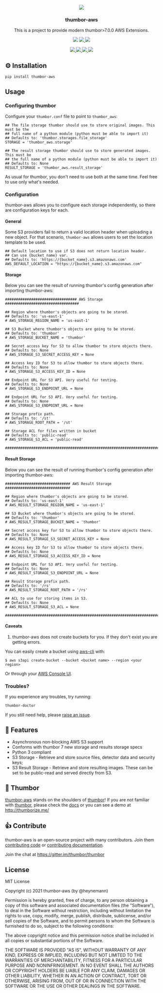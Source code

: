 <p align="center">
<img src="https://raw.github.com/thumbor/thumbor/master/logo-thumbor.png" />
</p>

<h3 align="center">thumbor-aws</h3>

<p align="center">
This is a project to provide modern thumbor>7.0.0 AWS Extensions.
</p>

<p align="center">
  <img src='https://github.com/thumbor/thumbor-aws/workflows/build/badge.svg' />
  <a href='https://coveralls.io/github/thumbor/thumbor-aws?branch=master' target='_blank'>
    <img src='https://coveralls.io/repos/thumbor/thumbor-aws/badge.svg?branch=master&service=github'/>
  </a>
  <a href='https://codeclimate.com/github/thumbor/thumbor-aws' target='_blank'>
    <img src='https://codeclimate.com/github/thumbor/thumbor-aws/badges/gpa.svg'/>
  </a>
</p>
<p align="center">
  <a href='https://github.com/thumbor/thumbor-aws/pulls' target='_blank'>
    <img src='https://img.shields.io/github/issues-pr-raw/thumbor/thumbor-aws.svg'/>
  </a>
  <a href='https://github.com/thumbor/thumbor-aws/issues' target='_blank'>
    <img src='https://img.shields.io/github/issues-raw/thumbor/thumbor-aws.svg'/>
  </a>
  <a href='https://pypi.python.org/pypi/thumbor-aws' target='_blank'>
    <img src='https://img.shields.io/pypi/v/thumbor-aws.svg'/>
  </a>
  <a href='https://pypi.python.org/pypi/thumbor-aws' target='_blank'>
    <img src='https://img.shields.io/pypi/dm/thumbor-aws.svg'/>
  </a>
</p>

## ⚙️ Installation

```bash
pip install thumbor-aws
```

## Usage

### Configuring thumbor

Configure your `thumbor.conf` file to point to `thumbor_aws`:

```
## The file storage thumbor should use to store original images. This must be the
## full name of a python module (python must be able to import it)
## Defaults to: 'thumbor.storages.file_storage'
STORAGE = 'thumbor_aws.storage'

## The result storage thumbor should use to store generated images. This must be
## the full name of a python module (python must be able to import it)
## Defaults to: None
RESULT_STORAGE = 'thumbor_aws.result_storage'
```

As usual for thumbor, you don't need to use both at the same time. Feel free to use only what's needed.

### Configuration

thumbor-aws allows you to configure each storage independently, so there are configuration keys for each.

#### General

Some S3 providers fail to return a valid location header when uploading a new object. For that scenario, `thumbor-aws` allows users to set the location template to be used.

```
## Default location to use if S3 does not return location header.
## Can use {bucket_name} var.
## Defaults to: 'https://{bucket_name}.s3.amazonaws.com'
AWS_DEFAULT_LOCATION = "https://{bucket_name}.s3.amazonaws.com"
```

#### Storage

Below you can see the result of running thumbor's config generation after importing thumbor-aws:

```
################################# AWS Storage ##################################

## Region where thumbor's objects are going to be stored.
## Defaults to: 'us-east-1'
# AWS_STORAGE_REGION_NAME = 'us-east-1'

## S3 Bucket where thumbor's objects are going to be stored.
## Defaults to: 'thumbor'
# AWS_STORAGE_BUCKET_NAME = 'thumbor'

## Secret access key for S3 to allow thumbor to store objects there.
## Defaults to: None
# AWS_STORAGE_S3_SECRET_ACCESS_KEY = None

## Access key ID for S3 to allow thumbor to store objects there.
## Defaults to: None
# AWS_STORAGE_S3_ACCESS_KEY_ID = None

## Endpoint URL for S3 API. Very useful for testing.
## Defaults to: None
# AWS_STORAGE_S3_ENDPOINT_URL = None

## Endpoint URL for S3 API. Very useful for testing.
## Defaults to: None
# AWS_STORAGE_S3_ENDPOINT_URL = None

## Storage prefix path.
## Defaults to: '/st'
# AWS_STORAGE_ROOT_PATH = '/st'

## Storage ACL for files written in bucket
## Defaults to: 'public-read'
# AWS_STORAGE_S3_ACL = 'public-read'

################################################################################
```

#### Result Storage

Below you can see the result of running thumbor's config generation after importing thumbor-aws:

```
############################## AWS Result Storage ##############################

## Region where thumbor's objects are going to be stored.
## Defaults to: 'us-east-1'
# AWS_RESULT_STORAGE_REGION_NAME = 'us-east-1'

## S3 Bucket where thumbor's objects are going to be stored.
## Defaults to: 'thumbor'
# AWS_RESULT_STORAGE_BUCKET_NAME = 'thumbor'

## Secret access key for S3 to allow thumbor to store objects there.
## Defaults to: None
# AWS_RESULT_STORAGE_S3_SECRET_ACCESS_KEY = None

## Access key ID for S3 to allow thumbor to store objects there.
## Defaults to: None
# AWS_RESULT_STORAGE_S3_ACCESS_KEY_ID = None

## Endpoint URL for S3 API. Very useful for testing.
## Defaults to: None
# AWS_RESULT_STORAGE_S3_ENDPOINT_URL = None

## Result Storage prefix path.
## Defaults to: '/rs'
# AWS_RESULT_STORAGE_ROOT_PATH = '/rs'

## ACL to use for storing items in S3.
## Defaults to: None
# AWS_RESULT_STORAGE_S3_ACL = None

################################################################################
```

#### Caveats

1. thumbor-aws does not create buckets for you. If they don't exist you are getting errors.

You can easily create a bucket using [aws-cli](https://aws.amazon.com/cli/?nc1=h_ls) with:

```
$ aws s3api create-bucket --bucket <bucket name> --region <your region>
```

Or through your [AWS Console UI](https://console.aws.amazon.com/s3/home?region=us-east-1).

### Troubles?

If you experience any troubles, try running:

```bash
thumbor-doctor
```

If you still need help, please [raise an issue](https://github.com/thumbor/thumbor-aws/issues).

## 🎯 Features

- Asynchronous non-blocking AWS S3 support
- Conforms with thumbor 7 new storage and results storage specs
- Python 3 compliant
- S3 Storage - Retrieve and store source files, detector data and security keys;
- S3 Result Storage - Retrieve and store resulting images. These can be set to be public-read and served directly from S3.

## 👀 Thumbor

[thumbor-aws](https://github.com/thumbor/thumbor-aws) stands on the shoulders of [thumbor](https://github.com/thumbor/thumbor)! If you are not familiar with [thumbor](https://github.com/thumbor/thumbor), please check the [docs](https://thumbor.readthedocs.io/en/latest/) or you can see a demo at http://thumborize.me/

## 👍 Contribute

thumbor-aws is an open-source project with many contributors. Join them
[contributing code](https://github.com/thumbor/thumbor-aws/blob/master/CONTRIBUTING.md) or
[contributing documentation](https://github.com/thumbor/thumbor-aws/blob/master/CONTRIBUTING.md).

Join the chat at https://gitter.im/thumbor/thumbor

## License

MIT License

Copyright (c) 2021 thumbor-aws (by @heynemann)

Permission is hereby granted, free of charge, to any person obtaining a copy
of this software and associated documentation files (the "Software"), to deal
in the Software without restriction, including without limitation the rights
to use, copy, modify, merge, publish, distribute, sublicense, and/or sell
copies of the Software, and to permit persons to whom the Software is
furnished to do so, subject to the following conditions:

The above copyright notice and this permission notice shall be included in all
copies or substantial portions of the Software.

THE SOFTWARE IS PROVIDED "AS IS", WITHOUT WARRANTY OF ANY KIND, EXPRESS OR
IMPLIED, INCLUDING BUT NOT LIMITED TO THE WARRANTIES OF MERCHANTABILITY,
FITNESS FOR A PARTICULAR PURPOSE AND NONINFRINGEMENT. IN NO EVENT SHALL THE
AUTHORS OR COPYRIGHT HOLDERS BE LIABLE FOR ANY CLAIM, DAMAGES OR OTHER
LIABILITY, WHETHER IN AN ACTION OF CONTRACT, TORT OR OTHERWISE, ARISING FROM,
OUT OF OR IN CONNECTION WITH THE SOFTWARE OR THE USE OR OTHER DEALINGS IN THE
SOFTWARE.
